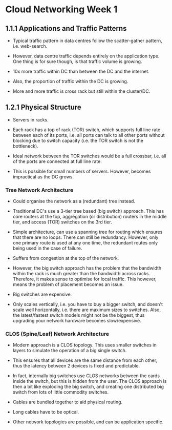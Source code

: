 # Cloud Networking Week 1

## 1.1.1 Applications and Traffic Patterns

- Typical traffic pattern in data centres follow the scatter-gather pattern,
  i.e. web-search.

- However, data centre traffic depends entirely on the application type.
  One thing is for sure though, is that traffic volume is growing.

- 10x more traffic within DC than between the DC and the internet.

- Also, the proportion of traffic within the DC is growing.

- More and more traffic is cross rack but still within the cluster/DC.

## 1.2.1 Physical Structure

- Servers in racks.

- Each rack has a top of rack (TOR) switch, which supports full line rate 
  between each of its ports, i.e. all ports can talk to all other ports without
  blocking due to switch capacity (i.e. the TOR switch is not the bottleneck).

- Ideal network between the TOR switches would be a full crossbar, i.e. all of the 
  ports are connected at full line rate. 

- This is possible for small numbers of servers. However, becomes impractical
  as the DC grows.

### Tree Network Architecture 

- Could organise the network as a (redundant) tree instead. 

- Traditional DC's use a 3-tier tree based (big switch) approach.
  This has core routers at the top, aggregation (or distribution) routers
  in the middle tier, and access (TOR) switches on the 3rd tier.

- Simple architecture, can use a spanning tree for routing which ensures that 
  there are no loops. There can still be redundancy. However, only one primary route
  is used at any one time, the redundant routes only being used in the case of failure.

- Suffers from congestion at the top of the network.

- However, the big switch approach has the problem that the bandwidth within the 
  rack is much greater than the bandwidth across racks. Therefore, it makes sense
  to optimise for local traffic. This however, means the problem of placement 
  becomes an issue.
  
- Big switches are expensive.
  
- Only scales vertically, i.e. you have to buy a bigger switch, and doesn't scale well horizontally, 
  i.e. there are maximum sizes to switches. Also, the latest/fastest switch models might not be the biggest,
  thus upgrading your network hardware becomes slow/expensive.

### CLOS (Spine/Leaf) Network Architecture

- Modern approach is a CLOS topology. This uses smaller switches in layers to 
  simulate the operation of a big single switch.

- This ensures that all devices are the same distance from each other, thus the 
  latency between 2 devices is fixed and predictable.

- In fact, internally big switches use CLOS networks between the cards inside the switch, but this
  is hidden from the user. The CLOS approach is then a bit like exploding the big switch, and creating 
  one distributed big switch from lots of little commodity switches.

- Cables are bundled together to aid physical routing. 

- Long cables have to be optical.

- Other network topologies are possible, and can be application specific.
